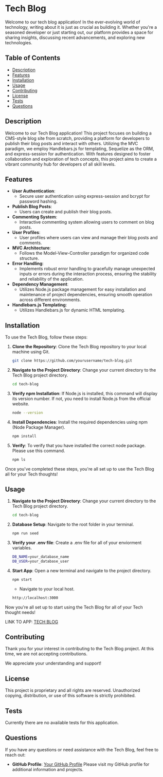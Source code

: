 # Tech Blog

Welcome to our tech blog application! In the ever-evolving world of technology, writing about it is just as crucial as building it. Whether you're a seasoned developer or just starting out, our platform provides a space for sharing insights, discussing recent advancements, and exploring new technologies.

## Table of Contents

- [Description](#description)
- [Features](#features)
- [Installation](#installation)
- [Usage](#usage)
- [Contributing](#contributing)
- [License](#license)
- [Tests](#tests)
- [Questions](#questions)

## Description

Welcome to our Tech Blog application! This project focuses on building a CMS-style blog site from scratch, providing a platform for developers to publish their blog posts and interact with others. Utilizing the MVC paradigm, we employ Handlebars.js for templating, Sequelize as the ORM, and express-session for authentication. With features designed to foster collaboration and exploration of tech concepts, this project aims to create a vibrant community hub for developers of all skill levels.

## Features

- **User Authentication**: 
    - Secure user authentication using express-session and bcrypt for password hashing.
- **Publish Blog Posts**: 
    -  Users can create and publish their blog posts.
- **Commenting System**: 
    - Interactive commenting system allowing users to comment on blog posts.
- **User Profiles**: 
    - User profiles where users can view and manage their blog posts and comments.
- **MVC Architecture**: 
    - Follows the Model-View-Controller paradigm for organized code structure.
- **Error Handling**: 
    - Implements robust error handling to gracefully manage unexpected inputs or errors during the interaction process, ensuring the stability and reliability of the application.
- **Dependency Management**: 
    - Utilizes Node.js package management for easy installation and maintenance of project dependencies, ensuring smooth operation across different environments.
- **Handlebars.js Templating**:
    - Utilizes Handlebars.js for dynamic HTML templating.

## Installation

To use the Tech Blog, follow these steps:

1. **Clone the Repository**: Clone the Tech Blog repository to your local machine using Git.
   ```bash
   git clone https://github.com/yourusername/tech-blog.git
   ```
2. **Navigate to the Project Directory**: Change your current directory to the Tech Blog project directory.
    ```bash
    cd tech-blog
    ```
3. **Verify npm Installation**: If Node.js is installed, this command will display its version number. If not, you need to install Node.js from the official website.
    ```bash
    node --version
    ```
4. **Install Dependencies**: Install the required dependencies using npm (Node Package Manager).
    ```bash
    npm install
    ```
5. **Verify**: To verify that you have installed the correct node package. Please use this command.
    ```bash
    npm ls 
    ```
Once you've completed these steps, you're all set up to use the Tech Blog all for your Tech thoughts!

## Usage

1. **Navigate to the Project Directory**: Change your current directory to the Tech Blog project directory.
    ```bash
    cd tech-blog
    ```
2. **Database Setup**: Navigate to the root folder in your terminal.
    ```bash
    npm run seed
    ```
3. **Verify your .env file**: Create a .env file for all of your enviorment variables.
    ```bash
    DB_NAME=your_database_name
    DB_USER=your_database_user
    ```
4. **Start App**: Open a new terminal and navigate to the project directory.
    ```bash
    npm start
    ```
    - Navigate to your local host.
    ```bash
    http://localhost:3000
    ```
 
Now you're all set up to start using the Tech Blog for all of your Tech thought needs!

LINK TO APP: [TECH BLOG](https://tech-blog-ak-8ebf20127b27.herokuapp.com/)

## Contributing

Thank you for your interest in contributing to the Tech Blog project. At this time, we are not accepting contributions.

We appreciate your understanding and support!

## License

This project is proprietary and all rights are reserved. Unauthorized copying, distribution, or use of this software is strictly prohibited.

## Tests

Currently there are no available tests for this application.


## Questions

If you have any questions or need assistance with the Tech Blog, feel free to reach out:

- **GitHub Profile**: [Your GitHub Profile](https://github.com/yourusername)
  Please visit my GitHub profile for additional information and projects.